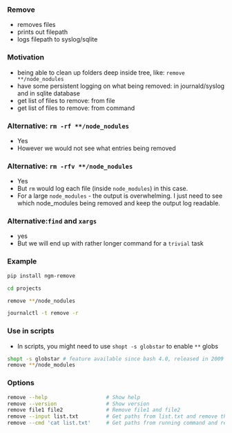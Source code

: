 ### Remove

- removes files
- prints out filepath
- logs filepath to syslog/sqlite

### Motivation

- being able to clean up folders deep inside tree, like: `remove **/node_nodules`
- have some persistent logging on what being removed: in journald/syslog and in sqlite database
- get list of files to remove: from file
- get list of files to remove: from command

### Alternative: `rm -rf **/node_nodules`

- Yes
- However we would not see what entries being removed

### Alternative: `rm -rfv **/node_nodules`

- Yes
- But `rm` would log each file (inside `node_modules`) in this case.
- For a large `node_modules` - the output is overwhelming. I just need to see which node_modules being removed and keep the output log readable.

### Alternative:`find` and `xargs`

- yes
- But we will end up with rather longer command for a `trivial` task

### Example

```bash
pip install ngm-remove

cd projects

remove **/node_nodules

journalctl -t remove -r
```

### Use in scripts

- In scripts, you might need to use `shopt -s globstar` to enable `**` globs

```bash
shopt -s globstar # feature available since bash 4.0, released in 2009
remove **/node_modules
```

### Options

```bash
remove --help                   # Show help
remove --version                # Show version
remove file1 file2              # Remove file1 and file2
remove --input list.txt         # Get paths from list.txt and remove those
remove --cmd 'cat list.txt'     # Get paths from running command and remove those
```

